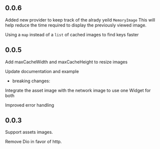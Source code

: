 ## 0.0.6

Added new provider to keep track of the alrady yeild `MemoryImage`
This will help reduce the time required to display the previously viewed image.

Using a `map` instead of a `list` of cached images to find keys faster

## 0.0.5

Add maxCacheWidth and maxCacheHeight to resize images

Update documentation and example

- breaking changes:

Integrate the asset image with the network image to use one Widget for both

Improved error handling


## 0.0.3

Support assets images.

Remove Dio in favor of http.

